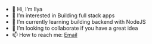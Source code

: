 - 👋 Hi, I’m Ilya
- 👀 I’m interested in Building full stack apps
- 🌱 I’m currently learning building backend with NodeJS
- 💞️ I’m looking to collaborate if you have a great idea
- 📫 How to reach me: [Email](mailto:ilyaeruh@gmail.com)

<!---
IlyaEru/IlyaEru is a ✨ special ✨ repository because its `README.md` (this file) appears on your GitHub profile.
You can click the Preview link to take a look at your changes.
--->
